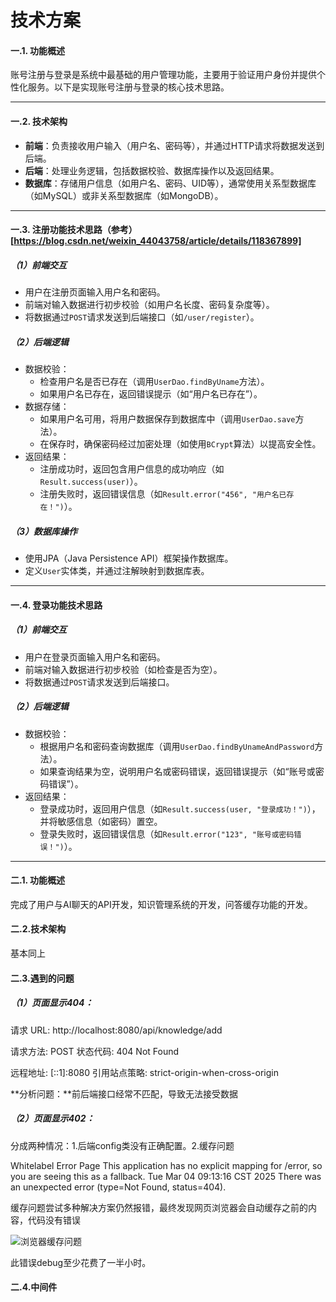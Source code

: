 #                                       技术方案

#### 一.1. **功能概述**

账号注册与登录是系统中最基础的用户管理功能，主要用于验证用户身份并提供个性化服务。以下是实现账号注册与登录的核心技术思路。

------

#### 一.2. **技术架构**

- **前端**：负责接收用户输入（用户名、密码等），并通过HTTP请求将数据发送到后端。
- **后端**：处理业务逻辑，包括数据校验、数据库操作以及返回结果。
- **数据库**：存储用户信息（如用户名、密码、UID等），通常使用关系型数据库（如MySQL）或非关系型数据库（如MongoDB）。

------

#### 一.3. **注册功能技术思路**（参考）[https://blog.csdn.net/weixin_44043758/article/details/118367899]

##### （1）前端交互

- 用户在注册页面输入用户名和密码。
- 前端对输入数据进行初步校验（如用户名长度、密码复杂度等）。
- 将数据通过`POST`请求发送到后端接口（如`/user/register`）。

##### （2）后端逻辑

- 数据校验：
  - 检查用户名是否已存在（调用`UserDao.findByUname`方法）。
  - 如果用户名已存在，返回错误提示（如“用户名已存在”）。
- 数据存储：
  - 如果用户名可用，将用户数据保存到数据库中（调用`UserDao.save`方法）。
  - 在保存时，确保密码经过加密处理（如使用`BCrypt`算法）以提高安全性。
- 返回结果：
  - 注册成功时，返回包含用户信息的成功响应（如`Result.success(user)`）。
  - 注册失败时，返回错误信息（如`Result.error("456", "用户名已存在！")`）。

##### （3）数据库操作

- 使用JPA（Java Persistence API）框架操作数据库。
- 定义`User`实体类，并通过注解映射到数据库表。

------

#### 一.4. **登录功能技术思路**

##### （1）前端交互

- 用户在登录页面输入用户名和密码。
- 前端对输入数据进行初步校验（如检查是否为空）。
- 将数据通过`POST`请求发送到后端接口。

##### （2）后端逻辑

- 数据校验：
  - 根据用户名和密码查询数据库（调用`UserDao.findByUnameAndPassword`方法）。
  - 如果查询结果为空，说明用户名或密码错误，返回错误提示（如“账号或密码错误”）。
- 返回结果：
  - 登录成功时，返回用户信息（如`Result.success(user, "登录成功！")`），并将敏感信息（如密码）置空。
  - 登录失败时，返回错误信息（如`Result.error("123", "账号或密码错误！")`）。

------

#### 二.1. **功能概述**

完成了用户与AI聊天的API开发，知识管理系统的开发，问答缓存功能的开发。

#### 二.2.技术架构

基本同上

#### 二.3.遇到的问题

#####  （1）页面显示404：

请求 URL: http://localhost:8080/api/knowledge/add 

请求方法: POST 状态代码: 404 Not Found 

远程地址: [::1]:8080 引用站点策略: strict-origin-when-cross-origin

**分析问题：**前后端接口经常不匹配，导致无法接受数据

#####  （2）页面显示402：

分成两种情况：1.后端config类没有正确配置。2.缓存问题

Whitelabel Error Page This application has no explicit mapping for /error, so you are seeing this as a fallback. Tue Mar 04 09:13:16 CST 2025 There was an unexpected error (type=Not Found, status=404).

缓存问题尝试多种解决方案仍然报错，最终发现网页浏览器会自动缓存之前的内容，代码没有错误

![浏览器缓存问题](C:\Users\神绮游星\Desktop\ps\浏览器缓存问题.png)

此错误debug至少花费了一半小时。

#### 二.4.中间件
